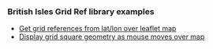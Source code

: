 ### British Isles Grid Ref library examples

- [Get grid references from lat/lon over leaflet map](example-1.html)
- [Display grid square geometry as mouse moves over map](example-2.html)
